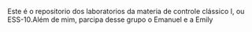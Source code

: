 Este é o repositorio dos laboratorios da materia de controle clássico I, ou ESS-10.Além de mim, parcipa desse grupo o Emanuel e a Emily
